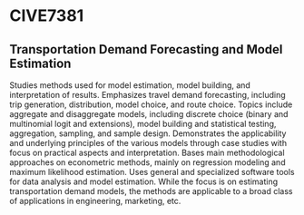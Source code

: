 # CIVE7381
## Transportation Demand Forecasting and Model Estimation
Studies methods used for model estimation, model building, and interpretation of results. Emphasizes travel demand forecasting, including trip generation, distribution, model choice, and route choice. Topics include aggregate and disaggregate models, including discrete choice (binary and multinomial logit and extensions), model building and statistical testing, aggregation, sampling, and sample design. Demonstrates the applicability and underlying principles of the various models through case studies with focus on practical aspects and interpretation. Bases main methodological approaches on econometric methods, mainly on regression modeling and maximum likelihood estimation. Uses general and specialized software tools for data analysis and model estimation. While the focus is on estimating transportation demand models, the methods are applicable to a broad class of applications in engineering, marketing, etc.
